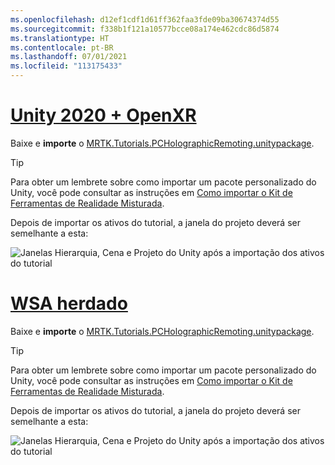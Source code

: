 ```yaml
---
ms.openlocfilehash: d12ef1cdf1d61ff362faa3fde09ba30674374d55
ms.sourcegitcommit: f338b1f121a10577bcce08a174e462cdc86d5874
ms.translationtype: HT
ms.contentlocale: pt-BR
ms.lasthandoff: 07/01/2021
ms.locfileid: "113175433"
---
```

# <a name="unity-2020--openxr"></a>[Unity 2020 + OpenXR](#tab/openxr)

Baixe e **importe** o [MRTK.Tutorials.PCHolographicRemoting.unitypackage](https://github.com/microsoft/MixedRealityLearning/releases/download/pc-holographic-remoting-v2.4.1/MRTK.Tutorials.PCHolographicRemoting.OpenXR.unitypackage).

> [!TIP]
> Para obter um lembrete sobre como importar um pacote personalizado do Unity, você pode consultar as instruções em [Como importar o Kit de Ferramentas de Realidade Misturada](../mr-learning-base-04.md#importing-the-tutorial-assets).

Depois de importar os ativos do tutorial, a janela do projeto deverá ser semelhante a esta:

![Janelas Hierarquia, Cena e Projeto do Unity após a importação dos ativos do tutorial](../images/mrlearning-pc-holographic-remoting/Tutorial1-Section2-Step1-1.png)

# <a name="legacy-wsa"></a>[WSA herdado](#tab/wsa)

Baixe e **importe** o [MRTK.Tutorials.PCHolographicRemoting.unitypackage](https://github.com/microsoft/MixedRealityLearning/releases/download/pc-holographic-remoting-v2.4.1/MRTK.Tutorials.PCHolographicRemoting.LegacyWSA.unitypackage).

> [!TIP]
> Para obter um lembrete sobre como importar um pacote personalizado do Unity, você pode consultar as instruções em [Como importar o Kit de Ferramentas de Realidade Misturada](../mr-learning-base-04.md#importing-the-tutorial-assets).

Depois de importar os ativos do tutorial, a janela do projeto deverá ser semelhante a esta:

![Janelas Hierarquia, Cena e Projeto do Unity após a importação dos ativos do tutorial](../images/mrlearning-pc-holographic-remoting/Tutorial1-Section2-Step1-1.png)
